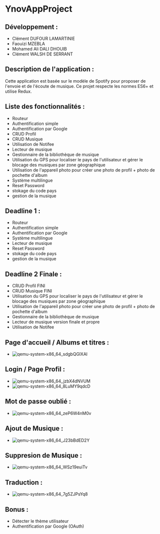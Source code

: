 # YnovAppProject

## Développement :
- Clément DUFOUR LAMARTINIE 
- Faouizi MZEBLA
- Mohamed Ali DALI DHOUIB
- Clément WALSH DE SERRANT

## Description de l'application :

Cette application est basée sur le modèle de Spotify pour proposer de l'envoie et de l'écoute de musique. Ce projet respecte les normes ES6+ et utilise Redux.

## Liste des fonctionnalités :
- Routeur
- Authentification simple
- Authentification par Google
- CRUD Profil
- CRUD Musique
- Utilisation de Notifee
- Lecteur de musique
- Gestionnaire de la bibliothèque de musique
- Utilisation du GPS pour localiser le pays de l'utilisateur et gérer le blocage des musiques par zone géographique
- Utilisation de l'appareil photo pour créer une photo de profil + photo de pochette d'album
- Système multilingue
- Reset Password
- stokage du code pays
- gestion de la musique

## Deadline 1 :
- Routeur
- Authentification simple
- Authentification par Google
- Système multilingue
- Lecteur de musique
- Reset Password
- stokage du code pays
- gestion de la musique

## Deadline 2 Finale :
- CRUD Profil FINI
- CRUD Musique FINI
- Utilisation du GPS pour localiser le pays de l'utilisateur et gérer le blocage des musiques par zone géographique
- Utilisation de l'appareil photo pour créer une photo de profil + photo de pochette d'album
- Gestionnaire de la bibliothèque de musique
- Lecteur de musique version finale et propre
- Utilisation de Notifee

 ## Page d'accueil / Albums et titres :
- ![qemu-system-x86_64_sdgbQGIXAl](https://user-images.githubusercontent.com/56970054/233374415-ba320d77-3769-4f2c-a346-a304057698cc.gif)

 ## Login / Page Profil :
- ![qemu-system-x86_64_jzbX4dNVUM](https://user-images.githubusercontent.com/56970054/233375065-d56f5236-6d0d-47ea-b3eb-ad191d1f8ce7.gif)
- ![qemu-system-x86_64_8LuMY9qdcD](https://user-images.githubusercontent.com/56970054/234801423-b7831769-ba06-486e-9961-71d2d9f034bc.png)

## Mot de passe oublié :
- ![qemu-system-x86_64_zeP6W4nM0v](https://user-images.githubusercontent.com/56970054/234800870-64c6d2fe-1e2a-42bd-b709-591141eac2df.gif)

 ## Ajout de Musique :
- ![qemu-system-x86_64_J23bBdED2Y](https://user-images.githubusercontent.com/56970054/233375454-b64edacf-9d56-4185-aa11-72d578fdfa22.gif)


 ## Suppresion de Musique :
- ![qemu-system-x86_64_WSz19euiTv](https://user-images.githubusercontent.com/56970054/233377278-11a9a32b-037d-4702-812b-6870abee82a0.gif)

## Traduction : 
- ![qemu-system-x86_64_7g5ZJPsYq8](https://user-images.githubusercontent.com/56970054/233378196-ef31907a-dcc5-4761-a9c8-208d7bf7d9c8.gif)


## Bonus :
- Détecter le thème utilisateur
- Authentification par Google (OAuth)
